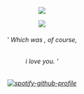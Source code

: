 <p align="center"> <img src="https://komarev.com/ghpvc/?username=boysquirt&label=potters.%20&color=224d63&style=flat" </p>
<p align="center">

<img src="https://images-ext-1.discordapp.net/external/qgsmCOSymaGZo4Yqoypo7qln7k7G6VC7NrZCnAAjcco/https/files.catbox.moe/5z66hh.gif?width=623&height=324">
<h6 align="center">
' Which was , of course,
  <h6 align="center" >
    i love you. '
    <h6 align="center">

[![spotify-github-profile](https://spotify-github-profile.kittinanx.com/api/view?uid=hpyymyioopnmotk09dmpgpxul&cover_image=true&theme=novatorem&show_offline=false&background_color=121212&interchange=true&bar_color=224d63&bar_color_cover=false)](https://github.com/kittinan/spotify-github-profile)

